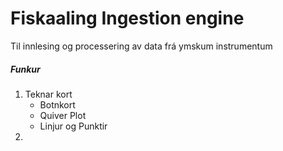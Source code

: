 # Fiskaaling Ingestion engine

Til innlesing og processering av data frá ymskum instrumentum

<h5> Funkur </h5>  
<OL>
<LI> Teknar kort
<UL>
<LI>Botnkort
<LI>Quiver Plot
<LI>Linjur og Punktir
</UL>
<LI> 
</OL>